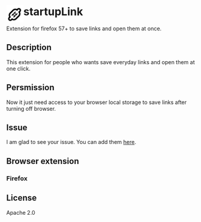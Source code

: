 # <img src="icons/startupLink-48.png" width="45" align="left"> startupLink

Extension for firefox 57+ to save links and open them at once.

## Description

This extension for people who wants save everyday links and open them at one click.

## Persmission

Now it just need access to your browser local storage to save links after turning off browser.

## Issue

I am glad to see your issue. You can add them [here](https://github.com/dlyahov/startupLink/issues).

## Browser extension
### Firefox


## License 
Apache 2.0